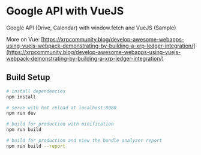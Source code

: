 # Google API with VueJS


Google API (Drive, Calendar) with window.fetch and VueJS (Sample)

More on Vue:
[https://xrpcommunity.blog/develop-awesome-webapps-using-vuejs-webpack-demonstrating-by-building-a-xrp-ledger-integration/](https://xrpcommunity.blog/develop-awesome-webapps-using-vuejs-webpack-demonstrating-by-building-a-xrp-ledger-integration/)

## Build Setup

``` bash
# install dependencies
npm install

# serve with hot reload at localhost:8080
npm run dev

# build for production with minification
npm run build

# build for production and view the bundle analyzer report
npm run build --report
```
